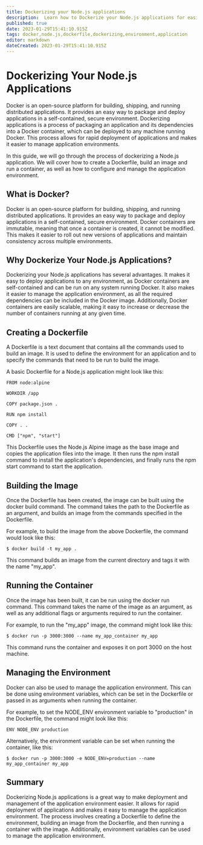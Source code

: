 ```yaml
---
title: Dockerizing your Node.js applications
description:  Learn how to Dockerize your Node.js applications for easier deployment and environment management.
published: true
date: 2023-01-29T15:41:10.915Z
tags: docker,node.js,dockerfile,dockerizing,environment,application
editor: markdown
dateCreated: 2023-01-29T15:41:10.915Z
---
```




# Dockerizing Your Node.js Applications

Docker is an open-source platform for building, shipping, and running distributed applications. It provides an easy way to package and deploy applications in a self-contained, secure environment. Dockerizing applications is a process of packaging an application and its dependencies into a Docker container, which can be deployed to any machine running Docker. This process allows for rapid deployment of applications and makes it easier to manage application environments.

In this guide, we will go through the process of dockerizing a Node.js application. We will cover how to create a Dockerfile, build an image and run a container, as well as how to configure and manage the application environment.

## What is Docker?

Docker is an open-source platform for building, shipping, and running distributed applications. It provides an easy way to package and deploy applications in a self-contained, secure environment. Docker containers are immutable, meaning that once a container is created, it cannot be modified. This makes it easier to roll out new versions of applications and maintain consistency across multiple environments.

## Why Dockerize Your Node.js Applications?

Dockerizing your Node.js applications has several advantages. It makes it easy to deploy applications to any environment, as Docker containers are self-contained and can be run on any system running Docker. It also makes it easier to manage the application environment, as all the required dependencies can be included in the Docker image. Additionally, Docker containers are easily scalable, making it easy to increase or decrease the number of containers running at any given time.

## Creating a Dockerfile

A Dockerfile is a text document that contains all the commands used to build an image. It is used to define the environment for an application and to specify the commands that need to be run to build the image.

A basic Dockerfile for a Node.js application might look like this:

```
FROM node:alpine

WORKDIR /app

COPY package.json .

RUN npm install

COPY . .

CMD ["npm", "start"]
```

This Dockerfile uses the Node.js Alpine image as the base image and copies the application files into the image. It then runs the npm install command to install the application's dependencies, and finally runs the npm start command to start the application.

## Building the Image

Once the Dockerfile has been created, the image can be built using the docker build command. The command takes the path to the Dockerfile as an argument, and builds an image from the commands specified in the Dockerfile.

For example, to build the image from the above Dockerfile, the command would look like this:

```
$ docker build -t my_app .
```

This command builds an image from the current directory and tags it with the name "my_app".

## Running the Container

Once the image has been built, it can be run using the docker run command. This command takes the name of the image as an argument, as well as any additional flags or arguments required to run the container.

For example, to run the "my_app" image, the command might look like this:

```
$ docker run -p 3000:3000 --name my_app_container my_app
```

This command runs the container and exposes it on port 3000 on the host machine.

## Managing the Environment

Docker can also be used to manage the application environment. This can be done using environment variables, which can be set in the Dockerfile or passed in as arguments when running the container.

For example, to set the NODE_ENV environment variable to "production" in the Dockerfile, the command might look like this:

```
ENV NODE_ENV production
```

Alternatively, the environment variable can be set when running the container, like this:

```
$ docker run -p 3000:3000 -e NODE_ENV=production --name my_app_container my_app
```

## Summary

Dockerizing Node.js applications is a great way to make deployment and management of the application environment easier. It allows for rapid deployment of applications and makes it easy to manage the application environment. The process involves creating a Dockerfile to define the environment, building an image from the Dockerfile, and then running a container with the image. Additionally, environment variables can be used to manage the application environment. 